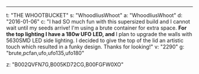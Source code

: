 ---
t: "THE WHOOTBUCKET"
s: "WhoodliusWhoot"
a: "WhoodliusWhoot"
d: "2016-01-06"
c: "I had SO much fun with this supersized build and I cannot wait until my seeds arrive! I'm using a brute container for extra space. 
<strong>For the top lighting I have a 180w UFO LED, and </strong>I plan to upgrade the walls with 5630SMD LED side lighting. I decided to give the top of the lid an artistic touch which resulted in a funky design. Thanks for looking!"
v: "2290"
g: "brute,pcfan,ufo,ufo135,ufo180"

z: "B002QVFN7G,B005KD72CG,B00FGFW0XO"
